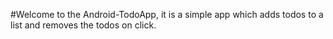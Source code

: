 #Welcome to the Android-TodoApp, it is a simple app which adds todos to a list and removes the todos on click.
